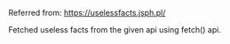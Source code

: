 Referred from: https://uselessfacts.jsph.pl/

Fetched useless facts from the given api using fetch() api.
